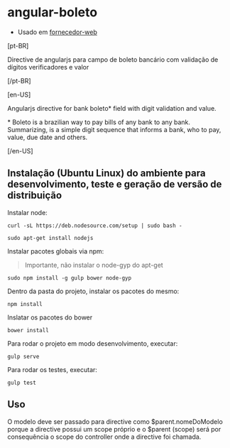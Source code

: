 # angular-boleto
- Usado em [fornecedor-web](https://github.com/hurbcom/fornecedor/blob/master/bower.json#L22)

[pt-BR]

Directive de angularjs para campo de boleto bancário com validação de dígitos verificadores e valor

[/pt-BR]

[en-US]

Angularjs directive for bank boleto* field with digit validation and value.

\* Boleto is a brazilian way to pay bills of any bank to any bank. Summarizing, is a simple digit sequence that informs a bank, who to pay, value, due date and others.

[/en-US]


## Instalação (Ubuntu Linux) do ambiente para desenvolvimento, teste e geração de versão de distribuição

Instalar node:

`curl -sL https://deb.nodesource.com/setup | sudo bash -`

`sudo apt-get install nodejs`

Instalar pacotes globais via npm:

> Importante, não instalar o node-gyp do apt-get

`sudo npm install -g gulp bower node-gyp`

Dentro da pasta do projeto, instalar os pacotes do mesmo:

`npm install`

Inslatar os pacotes do bower

`bower install`

Para rodar o projeto em modo desenvolvimento, executar:

`gulp serve`

Para rodar os testes, executar:

`gulp test`

## Uso

O modelo deve ser passado para directive como $parent.nomeDoModelo porque a directive possui um scope próprio e o $parent (scope) será por consequência o scope do controller onde a directive foi chamada.
